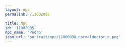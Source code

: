 ```yaml
---
layout: npc
permalink: /11002005

title: Npc
id: '11002005'
npc_name: 'Pedro'
icon_url: 'portrait/npc/11000038_normaldoctor_p.png'
---
```

